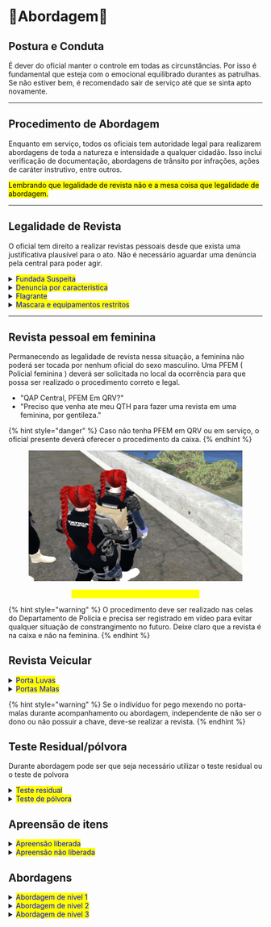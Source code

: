 # 🔴Abordagem🔴

## Postura e Conduta <a href="#conduta-e-postura" id="conduta-e-postura"></a>

É dever do oficial manter o controle em todas as circunstâncias. Por isso é fundamental que esteja com o emocional equilibrado durantes as patrulhas. Se não estiver bem, é recomendado sair de serviço até que se sinta apto novamente.

***

## Procedimento de Abordagem

Enquanto em serviço, todos os oficiais tem autoridade legal para realizarem abordagens de toda a natureza e intensidade a qualquer cidadão. Isso inclui verificação de documentação, abordagens de trânsito por infrações, ações de caráter instrutivo, entre outros.

<mark style="background-color:$info;">Lembrando que legalidade de revista não e a mesa coisa que legalidade de abordagem.</mark>

***

## Legalidade de Revista

O oficial tem direito a realizar revistas pessoais desde que exista uma justificativa plausível para o ato. Não é necessário aguardar uma denúncia pela central para poder agir.

<details>

<summary><mark style="color:blue;">Fundada Suspeita</mark></summary>

Utilizada dentro de um raio de 1KM da QRU. Deve-se avaliar a variante de tempo e deslocamento do mesmo.

</details>

<details>

<summary><mark style="color:blue;">Denuncia por caracteristica</mark></summary>

Denuncia feita por um boletim de ocorrencia (B.O) ou uma denuncia pelo PD informando principais caracteristica do mesmo e veiculo ( modelo, coloração entre outros ). Se durante patrulha observar alguém que bata com a denúncia, poderá ser abordado e deverá ser revistado.

</details>

<details>

<summary><mark style="color:blue;">Flagrante</mark></summary>

Aonde o mesmo foi pego no ato, não há contestação para a revista

</details>

<details>

<summary><mark style="color:blue;">Mascara e equipamentos restritos</mark></summary>

Indivíduo que esteja utilizando máscara, coldre e/ou colete balístico será solicitado a retirada. Se não acatar, será algemado pelo crime de **uso de equipamento restrito** e/ou **ocultação facial**, resultando na revista pessoal.

</details>

***

## Revista pessoal em feminina

Permanecendo as legalidade de revista nessa situação, a feminina não poderá ser tocada por nenhum oficial do sexo masculino. Uma PFEM ( Policial feminina ) deverá ser solicitada no local da ocorrência para que possa ser realizado o procedimento correto e legal.



* "QAP Central, PFEM Em QRV?"
* "Preciso que venha ate meu QTH para fazer uma revista em uma feminina, por gentileza."

{% hint style="danger" %}
Caso não tenha PFEM em QRV ou em serviço, o oficial presente deverá oferecer o procedimento da caixa.
{% endhint %}

<figure><img src="../.gitbook/assets/image (1).png" alt=""><figcaption></figcaption></figure>

<p align="center"><mark style="color:yellow;">F8: /e caixa e depois utilizar o Revistar</mark></p>

{% hint style="warning" %}
O procedimento deve ser realizado nas celas do Departamento de Polícia e precisa ser registrado em vídeo para evitar qualquer situação de constrangimento no futuro. Deixe claro que a revista é na caixa e não na feminina.
{% endhint %}

## Revista Veicular

<details>

<summary><mark style="color:blue;">Porta Luvas</mark></summary>

Toda QRU de código 2+ onde o indivíduo foi revistado, seu veículo também deverá passar por inspeção (Apenas porta-luvas).

</details>

<details>

<summary><mark style="color:blue;">Portas Malas</mark></summary>

Verificado em situações de tráfico de entorpecentes onde o indivíduo foi pego em flagrante ou o teste residual deu positivo.

Situações de código 5 ou prioridade onde o indivíduo foi pego em flagrante ou o teste residual de pólvora deu positivo.

</details>

{% hint style="warning" %}
Se o indivíduo for pego mexendo no porta-malas durante acompanhamento ou abordagem, independente de não ser o dono ou não possuir a chave, deve-se realizar a revista.
{% endhint %}

## Teste Residual/pólvora

Durante abordagem pode ser que seja necessário utilizar o teste residual ou o teste de polvora

<details>

<summary><mark style="color:blue;">Teste residual</mark></summary>

* Flagrante: Não há a necessidade de testes, a revista é permitida.
* Teste positivo: Será revistado e conduzido.
* Teste negativo: Será liberado.

{% hint style="warning" %}
Não fiquem apreensivos em liberar um indivíduo se a história dele for convincente.
{% endhint %}

</details>

<details>

<summary><mark style="color:blue;">Teste de pólvora</mark></summary>

Sempre dando preferência para a maior patente realizar os testes, se der positivo ele será revistado.

</details>

## Apreensão de itens

<details>

<summary><mark style="color:blue;">Apreensão liberada</mark></summary>

* [x] Caso a QRU ja esteja finalizada ( COD.4 ) e o mesmo esteja na prisão.

- [x] Caso ocorra uma QRU de COD.5 ( Prioridade ) e os mesmo seja abatidos.

{% hint style="danger" %}
Lembrando que, só esta permitido a apreensão dos itens depois da <mark style="color:red;">área vermelha</mark> acabar e o anuncio de ação finalizada ser lançado.
{% endhint %}

</details>

<details>

<summary><mark style="color:blue;">Apreensão não liberada</mark></summary>

* [x] Caso a QRU esteja em andamento <mark style="color:red;">não esta liberado</mark> a apreensão dos itens do mesmo.
* [x] Caso uma ação fechada ou prioridade esteja em andamento é <mark style="color:red;">totalmente proibido</mark> fazer a apreensão.

</details>

## Abordagens

<details>

<summary><mark style="color:blue;">Abordagem de nivel 1</mark></summary>

Destinada às situações de trânsito, o objetivo principal é a verificação de documentos e pendências em nome do indivíduo. Aplicando as advertências cabíveis se for necessário.

* P1 faz uso do luminoso e sonoro dando a ordem de parada.
* O P2 solicitará apoio de mais duas unidades e assim que chegarem será iniciada a abordagem.&#x20;

<figure><img src="../.gitbook/assets/jj.png" alt=""><figcaption></figcaption></figure>

*   Com o apoio já no local, o P2 irá até o veículo abordado e se apresentará formalmente ao indivíduo explicando o motivo da abordagem.



    "Bom dia, sou o Major Dybala DiCeleron do 1° BPM-Genesis. Parei o senhor porque foi observado que os faróis traseiros do seu veículo estão quebrados."

    * Após contextualização, será solicitado o documento do envolvido presente e será feita a checagem de pendências.

{% hint style="danger" %}
Se houver alguma pendência, será solicitado o pagamento imediato ou um prazo aplicado para a regularização. Se estiver procurado, será conduzido ao Departamento de Polícia para esclarecimentos. Se o veículo for roubado também será conduzido.
{% endhint %}

{% hint style="success" %}
Se tudo estiver nos conformes e o veículo em dia, será aplicada a advertência verbal com multa (Opcional) e o abordado liberado após o giroflex ser desligado.
{% endhint %}

</details>

<details>

<summary><mark style="color:blue;">Abordagem de nivel 2</mark></summary>

Mais comum no dia-a-dia dos oficiais, são destinadas às QRU's de corrida ilegal, tráfico de entorpecentes, roubo de veículo, procurado, roubo de porta-malas, uso de equipamentos restritos, entre outros.

* P1 faz uso do luminoso e sonoro dando a ordem de parada.

- O P2 solicitará o desembarque do abordado de seu veículo, encostando na calçada com as mãos para trás e logo após pedirá o apoio de mais duas unidades.

<figure><img src="../.gitbook/assets/jj.png" alt=""><figcaption></figcaption></figure>

*   Com o apoio já no local, o P2 irá até o indivíduo se apresentar formalmente e explicar o motivo da abordagem.

    "Bom dia, sou o Major Dybala DiCeleron do 1° BPM-Genesis. Parei o senhor porque recebemos denúncia de um roubo de porta-malas no local."
* Após contextualização, será solicitado o documento do envolvido presente e será feita a checagem de pendências juntamente com o procedimento padrão de revista (Se a história não for convincente).

{% hint style="success" %}
Se for liberado, o indivíduo deverá ligar seu carro e partir após o giroflex ser desligado.
{% endhint %}

{% hint style="warning" %}
Se for conduzido para o Departamento de Polícia, deve-se dar o código 4 na rádio assim que concluírem a abordagem.
{% endhint %}

</details>

<details>

<summary><mark style="color:blue;">Abordagem de nivel 3</mark></summary>

Destinada às QRU's de disparos, visual armado, sequestro e afins. O padrão de unidades participantes são 03 a 04 unidades, porém pode aumentar se um Sargento+ ou BOPE/CORE sentir a necessidade. O posicionamento segue o padrão abaixo. No momento em que o indivíduo descer do veículo, a primária deverá se aproximar e algemá-lo de imediato para garantir a segurança de todos.

<figure><img src="../.gitbook/assets/kk.png" alt=""><figcaption></figcaption></figure>

</details>
